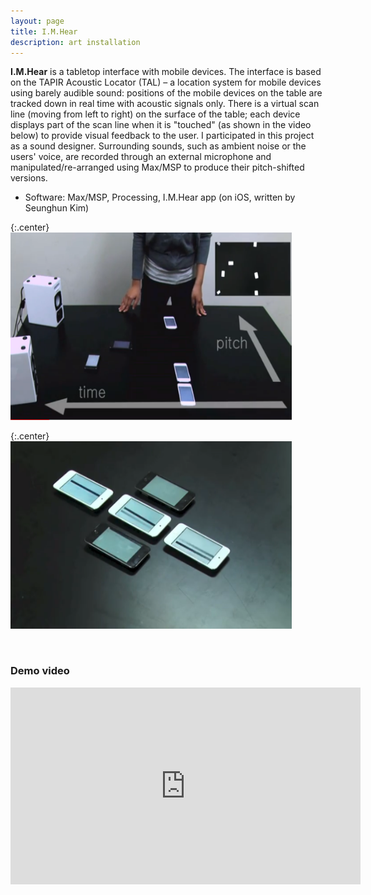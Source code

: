 ```yaml
---
layout: page
title: I.M.Hear
description: art installation
---
```


**I.M.Hear** is a tabletop interface with mobile devices. The interface is based on the TAPIR Acoustic Locator (TAL) – a location system for mobile devices using barely audible sound: positions of the mobile devices on the table are tracked down in real time with acoustic signals only. There is a virtual scan line (moving from left to right) on the surface of the table; each device displays part of the scan line when it is "touched" (as shown in the video below) to provide visual feedback to the user.
I participated in this project as a sound designer. Surrounding sounds, such as ambient noise or the users' voice, are recorded through an external microphone and manipulated/re-arranged using Max/MSP to produce their pitch-shifted versions.

* Software: Max/MSP, Processing, I.M.Hear app (on iOS, written by Seunghun Kim)


{:.center}
<img src="../../pages/files/iamhear_1.png" width="450" height="300">

{:.center}
<img src="../../pages/files/iamhear_2.png" width="450" height="300">

<br>

### Demo video
<iframe width="560" height="315" align="middle" src="https://www.youtube.com/embed/clW7ftPLLtA" frameborder="0" allow="accelerometer; autoplay; encrypted-media; gyroscope; picture-in-picture" allowfullscreen></iframe>


<br>